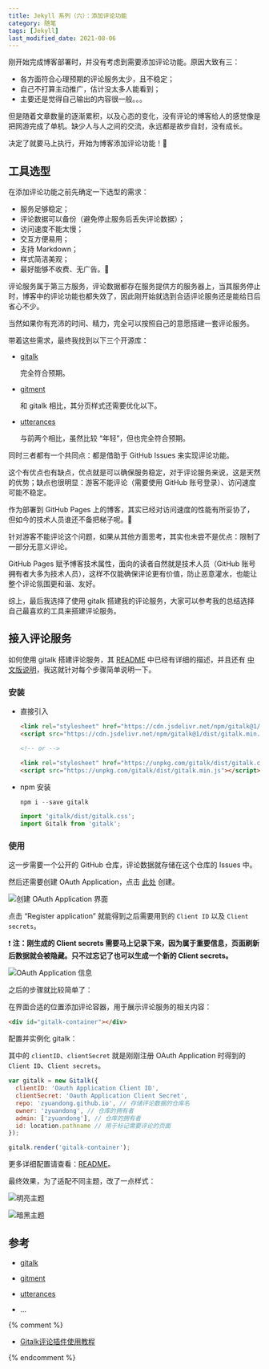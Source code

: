 ```yaml
---
title: Jekyll 系列（六）：添加评论功能
category: 随笔
tags: [Jekyll]
last_modified_date: 2021-08-06
---
```


刚开始完成博客部署时，并没有考虑到需要添加评论功能。原因大致有三：

- 各方面符合心理预期的评论服务太少，且不稳定；
- 自己不打算主动推广，估计没太多人能看到；
- 主要还是觉得自己输出的内容很一般。。。

但是随着文章数量的逐渐累积，以及心态的变化，没有评论的博客给人的感觉像是把网游完成了单机。缺少人与人之间的交流，永远都是故步自封，没有成长。

决定了就要马上执行，开始为博客添加评论功能！🚀

## 工具选型

在添加评论功能之前先确定一下选型的需求：

- 服务足够稳定；
- 评论数据可以备份（避免停止服务后丢失评论数据）；
- 访问速度不能太慢；
- 交互方便易用；
- 支持 Markdown；
- 样式简洁美观；
- 最好能够不收费、无广告。🌚

评论服务属于第三方服务，评论数据都存在服务提供方的服务器上，当其服务停止时，博客中的评论功能也都失效了，因此刚开始就选到合适评论服务还是能给日后省心不少。

当然如果你有充沛的时间、精力，完全可以按照自己的意愿搭建一套评论服务。

带着这些需求，最终我找到以下三个开源库：

- [gitalk](https://github.com/gitalk/gitalk)

  完全符合预期。

- [gitment](https://github.com/imsun/gitment)

  和 gitalk 相比，其分页样式还需要优化以下。

- [utterances](https://github.com/utterance/utterances)

  与前两个相比，虽然比较 “年轻”，但也完全符合预期。

同时三者都有一个共同点：都是借助于 GitHub Issues 来实现评论功能。

这个有优点也有缺点，优点就是可以确保服务稳定，对于评论服务来说，这是天然的优势；缺点也很明显：游客不能评论（需要使用 GitHub 账号登录）、访问速度可能不稳定。

作为部署到 GitHub Pages 上的博客，其实已经对访问速度的性能有所妥协了，但如今的技术人员谁还不备把梯子呢。🚀

针对游客不能评论这个问题，如果从其他方面思考，其实也未尝不是优点：限制了一部分无意义评论。

GitHub Pages 赋予博客技术属性，面向的读者自然就是技术人员（GitHub 账号拥有者大多为技术人员），这样不仅能确保评论更有价值，防止恶意灌水，也能让整个评论氛围更和谐、友好。

综上，最后我选择了使用 gitalk 搭建我的评论服务，大家可以参考我的总结选择自己最喜欢的工具来搭建评论服务。

## 接入评论服务

如何使用 gitalk 搭建评论服务，其 [README](https://github.com/gitalk/gitalk/blob/master/readme.md) 中已经有详细的描述，并且还有 [中文版说明](https://github.com/gitalk/gitalk/blob/master/readme-cn.md)，我这就针对每个步骤简单说明一下。

### 安装

- 直接引入

  ```html
  <link rel="stylesheet" href="https://cdn.jsdelivr.net/npm/gitalk@1/dist/gitalk.css" />
  <script src="https://cdn.jsdelivr.net/npm/gitalk@1/dist/gitalk.min.js"></script>

  <!-- or -->

  <link rel="stylesheet" href="https://unpkg.com/gitalk/dist/gitalk.css" />
  <script src="https://unpkg.com/gitalk/dist/gitalk.min.js"></script>
  ```

- npm 安装

  ```javascript
  npm i --save gitalk
  ```

  ```javascript
  import 'gitalk/dist/gitalk.css';
  import Gitalk from 'gitalk';
  ```

### 使用

这一步需要一个公开的 GitHub 仓库，评论数据就存储在这个仓库的 Issues 中。

然后还需要创建 OAuth Application，点击 [此处](https://github.com/settings/applications/new) 创建。

![创建 OAuth Application 界面](https://i.loli.net/2021/08/05/sbDxMnPEQ52eqpw.png)

点击 “Register application” 就能得到之后需要用到的 `Client ID` 以及 `Client secrets`。

❗ **注：刚生成的 Client secrets 需要马上记录下来，因为属于重要信息，页面刷新后数据就会被隐藏。只不过忘记了也可以生成一个新的 Client secrets。**

![OAuth Application 信息](https://i.loli.net/2021/08/05/VX8KxSFWkQnDAMw.png)

之后的步骤就比较简单了：

在界面合适的位置添加评论容器，用于展示评论服务的相关内容：

```html
<div id="gitalk-container"></div>
```

配置并实例化 gitalk：

其中的 `clientID`、`clientSecret` 就是刚刚注册 OAuth Application 时得到的 `Client ID`、`Client secrets`。

```javascript
var gitalk = new Gitalk({
  clientID: 'Oauth Application Client ID',
  clientSecret: 'Oauth Application Client Secret',
  repo: 'zyuandong.github.io', // 存储评论数据的仓库名
  owner: 'zyuandong', // 仓库的拥有者
  admin: ['zyuandong'], // 仓库的拥有者
  id: location.pathname // 用于标记需要评论的页面
});

gitalk.render('gitalk-container');
```

更多详细配置请查看：[README](https://github.com/gitalk/gitalk/blob/master/readme.md)。

最终效果，为了适配不同主题，改了一点样式：

![明亮主题](https://i.loli.net/2021/08/05/TnySBPkImFLztdH.png)

![暗黑主题](https://i.loli.net/2021/08/05/DzavpgOEjC9Xyhf.png)

## 参考

- [gitalk](https://github.com/gitalk/gitalk)

- [gitment](https://github.com/imsun/gitment)

- [utterances](https://github.com/utterance/utterances)

- ...

{% comment %}

- [Gitalk评论插件使用教程](https://segmentfault.com/a/1190000018072952)

{% endcomment %}
